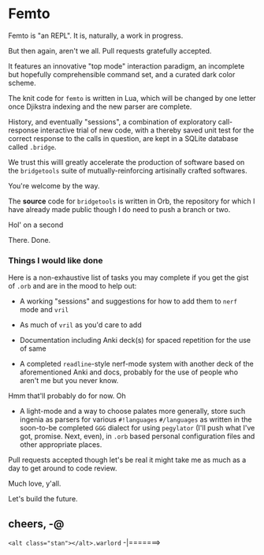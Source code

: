 # Femto

Femto is "an REPL".  It is, naturally, a work in progress.

But then again, aren't we all.  Pull requests gratefully accepted.

It features an innovative "top mode" interaction paradigm, an incomplete but hopefully comprehensible command set, and a curated dark color scheme.

The knit code for `femto` is written in Lua, which will be changed by one letter once Djikstra indexing and the new parser are complete.

History, and eventually "sessions", a combination of exploratory call-response interactive trial of new code, with a thereby saved unit test for the correct response to the calls in question, are kept in a SQLite database called `.bridge`.

We trust this willl greatly accelerate the production of software based on the `bridgetools` suite of mutually-reinforcing artisinally crafted softwares.

You're welcome by the way.

The **source** code for `bridgetools` is written in Orb, the repository for which I have already made public though I do need to push a branch or two.

Hol' on a second

There. Done.

### Things I would like done

Here is a non-exhaustive list of tasks you may complete if you get the gist of `.orb` and are in the mood to help out:

- A working "sessions" and suggestions for how to add them to `nerf` mode and `vril`

- As much of `vril` as you'd care to add

- Documentation including Anki deck(s) for spaced repetition for the use of same

- A completed `readline`-style nerf-mode system with another deck of the aforementioned Anki and docs, probably for the use of people who aren't me but you never know.

Hmm that'll probably do for now. Oh

- A light-mode and a way to choose palates more generally, store such ingenia as parsers for various `#!languages` `#/languages` as written in the soon-to-be completed `GGG` dialect for using `pegylator` (I'll push what I've got, promise. Next, even), in `.orb` based personal configuration files and other appropriate places.

Pull requests accepted though let's be real it might take me as much as a day to get around to code review.

Much love, y'all.

Let's build the future.

cheers,
**-@**
--
`<alt class="stan"></alt>.warlord` -|=======>
